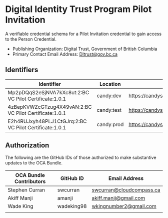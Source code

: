 # Digital Identity Trust Program Pilot Invitation

A verifiable credential schema for a Pilot Invitation credential to gain access to the Person Credential.

- Publishing Organization: Digital Trust, Government of British Columbia
- Primary Contact Email Address: DItrust@gov.bc.ca

## Identifiers

| Identifier                                | Location  | URL                                                   |
| ----------------------------------------- | --------- | ----------------------------------------------------- |
| Mp2pDQqS2eSjNVA7kXc8ut:2:BC VC Pilot Certificate:1.0.1 | candy:dev | https://candyscan.idlab.org/tx/CANDY_DEV/domain/28717 |
| 4zBepKVWZcGTzug4X49vAN:2:BC VC Pilot Certificate:1.0.1  | candy:test | https://candyscan.idlab.org/tx/CANDY_TEST/domain/30 |
| E2h4RUJxyh48PLJ1CtGJrq:2:BC VC Pilot Certificate:1.0.1 | candy:prod | https://candyscan.idlab.org/tx/CANDY_PROD/domain/21 |

## Authorization

The following are the GitHub IDs of those authorized to make substantive updates to the OCA Bundle.

| OCA Bundle Contributors | GitHub ID  | Email Address            |
| ----------------------- | ---------- | ------------------------ |
| Stephen Curran          | swcurran   | swcurran@cloudcompass.ca |
| Akiff Manji             | amanji     | akiff.manji@gmail.com    |
| Wade King               | wadeking98 | wkingnumber2@gmail.com   |
|                         |            |                          |
